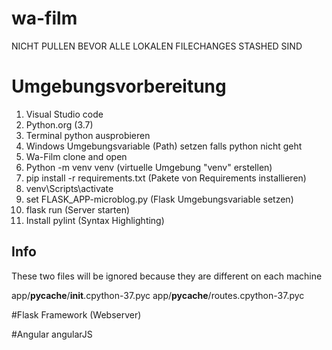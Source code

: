 # wa-film

NICHT PULLEN BEVOR ALLE LOKALEN FILECHANGES STASHED SIND

# Umgebungsvorbereitung 

1. Visual Studio code
2. Python.org (3.7)
3. Terminal python ausprobieren 
4. Windows Umgebungsvariable (Path) setzen falls python nicht geht
5. Wa-Film clone and open
6. Python -m venv venv  (virtuelle Umgebung "venv" erstellen)
7. pip install -r requirements.txt (Pakete von Requirements installieren)
8. venv\Scripts\activate 
9. set FLASK_APP-microblog.py  (Flask Umgebungsvariable setzen)
10. flask run (Server starten)
11. Install pylint (Syntax Highlighting)

## Info 
These two files will be ignored because they are different on each machine

app/__pycache__/__init__.cpython-37.pyc
app/__pycache__/routes.cpython-37.pyc 


#Flask Framework (Webserver)

#Angular angularJS